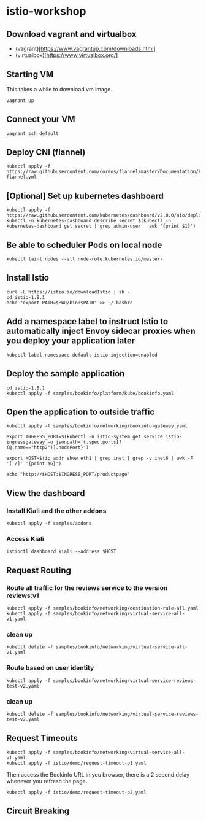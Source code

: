 # istio-workshop

## Download vagrant and virtualbox
* (vagrant)[https://www.vagrantup.com/downloads.html]
* (virtualbox)[https://www.virtualbox.org/]

## Starting VM

This takes a while to download vm image.

```
vagrant up
```

## Connect your VM

```
vagrant ssh default
```

## Deploy CNI (flannel)

```
kubectl apply -f https://raw.githubusercontent.com/coreos/flannel/master/Documentation/kube-flannel.yml
```

## [Optional] Set up kubernetes dashboard
```
kubectl apply -f https://raw.githubusercontent.com/kubernetes/dashboard/v2.0.0/aio/deploy/recommended.yaml
kubectl -n kubernetes-dashboard describe secret $(kubectl -n kubernetes-dashboard get secret | grep admin-user | awk '{print $1}')
```

## Be able to scheduler Pods on local node
```
kubectl taint nodes --all node-role.kubernetes.io/master-
```

## Install Istio
```
curl -L https://istio.io/downloadIstio | sh -
cd istio-1.8.1
echo "export PATH=$PWD/bin:$PATH" >> ~/.bashrc
```

## Add a namespace label to instruct Istio to automatically inject Envoy sidecar proxies when you deploy your application later
```
kubectl label namespace default istio-injection=enabled
```


## Deploy the sample application
```
cd istio-1.8.1
kubectl apply -f samples/bookinfo/platform/kube/bookinfo.yaml
```

## Open the application to outside traffic

```
kubectl apply -f samples/bookinfo/networking/bookinfo-gateway.yaml

export INGRESS_PORT=$(kubectl -n istio-system get service istio-ingressgateway -o jsonpath='{.spec.ports[?(@.name=="http2")].nodePort}')

export HOST=$(ip addr show eth1 | grep inet | grep -v inet6 | awk -F '[ /]' '{print $6}')

echo "http://$HOST:$INGRESS_PORT/productpage"
```

## View the dashboard

### Install Kiali and the other addons
```
kubectl apply -f samples/addons
```

### Access Kiali
```
istioctl dashboard kiali --address $HOST
```

## Request Routing

### Route all traffic for the reviews service to the version reviews:v1
```
kubectl apply -f samples/bookinfo/networking/destination-rule-all.yaml
kubectl apply -f samples/bookinfo/networking/virtual-service-all-v1.yaml
```

### clean up
```
kubectl delete -f samples/bookinfo/networking/virtual-service-all-v1.yaml
```

### Route based on user identity
```
kubectl apply -f samples/bookinfo/networking/virtual-service-reviews-test-v2.yaml
```

### clean up
```
kubectl delete -f samples/bookinfo/networking/virtual-service-reviews-test-v2.yaml
```


## Request Timeouts

```
kubectl apply -f samples/bookinfo/networking/virtual-service-all-v1.yaml
kubectl apply -f istio/demo/request-timeout-p1.yaml
```
Then access the Bookinfo URL in you browser, there is a 2 second delay whenever you refresh the page.

```
kubectl apply -f istio/demo/request-timeout-p2.yaml
```

## Circuit Breaking